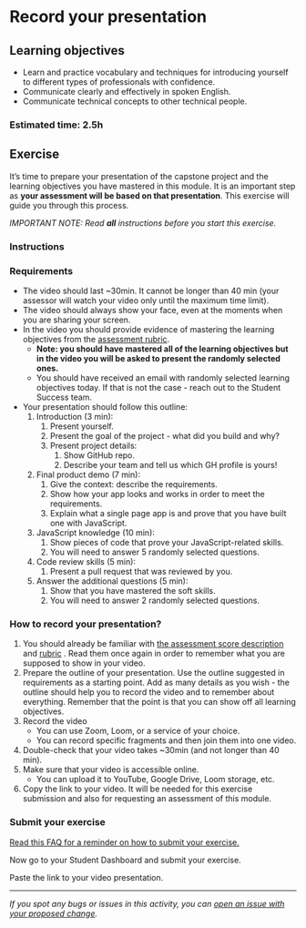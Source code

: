

# Record your presentation

## Learning objectives

- Learn and practice vocabulary and techniques for introducing yourself to different types of professionals with confidence.
- Communicate clearly and effectively in spoken English.
- Communicate technical concepts to other technical people.

### Estimated time: 2.5h

## Exercise

It’s time to prepare your presentation of the capstone project and the learning objectives you have mastered in this module. It is an important step as **your assessment will be based on that presentation**. This exercise will guide you through this process.

*IMPORTANT NOTE: Read **all** instructions before you start this exercise.*

### Instructions

### Requirements

- The video should last ~30min. It cannot be longer than 40 min (your assessor will watch your video only until the maximum time limit).
- The video should always show your face, even at the moments when you are sharing your screen.
- In the video you should provide evidence of mastering the learning objectives from the [assessment rubric](https://www.notion.so/230916623f554b4dbe43c688c0879010).
    - **Note: you should have mastered all of the learning objectives but in the video you will be asked to present the randomly selected ones.**
    - You should have received an email with randomly selected learning objectives today. If that is not the case - reach out to the Student Success team.
- Your presentation should follow this outline:
    1. Introduction (3 min): 
        1. Present yourself.
        2. Present the goal of the project - what did you build and why?
        3. Present project details:
            1. Show GitHub repo.
            2. Describe your team and tell us which GH profile is yours!
    2. Final product demo (7 min):
        1. Give the context: describe the requirements.
        2. Show how your app looks and works in order to meet the requirements.
        3. Explain what a single page app is and prove that you have built one with JavaScript.
    3. JavaScript knowledge (10 min):
        1. Show pieces of code that prove your JavaScript-related skills.
        2. You will need to answer 5 randomly selected questions.
    4. Code review skills (5 min):
        1. Present a pull request that was reviewed by you.
    5. Answer the additional questions (5 min):
        1. Show that you have mastered the soft skills.
        2. You will need to answer 2 randomly selected questions.

### How to record your presentation?

1. You should already be familiar with [the assessment score description](https://github.com/microverseinc/curriculum-javascript/blob/main/group-capstone/articles/assessment_score.md) and [rubric](https://www.notion.so/230916623f554b4dbe43c688c0879010) . Read them once again in order to remember what you are supposed to show in your video.
2. Prepare the outline of your presentation. Use the outline suggested in requirements as a starting point. Add as many details as you wish - the outline should help you to record the video and to remember about everything. Remember that the point is that you can show off all learning objectives.
3. Record the video
    - You can use Zoom, Loom, or a service of your choice.
    - You can record specific fragments and then join them into one video.
4. Double-check that your video takes ~30min (and not longer than 40 min).
5. Make sure that your video is accessible online.
    - You can upload it to YouTube, Google Drive, Loom storage, etc.
6. Copy the link to your video. It will be needed for this exercise submission and also for requesting an assessment of this module.

### Submit your exercise

[Read this FAQ for a reminder on how to submit your exercise.](https://microverse.zendesk.com/hc/en-us/articles/360061344234)

Now go to your Student Dashboard and submit your exercise.

Paste the link to your video presentation.

---

*If you spot any bugs or issues in this activity, you can [open an issue with your proposed change](https://github.com/microverseinc/curriculum-transversal-skills/blob/main/git-github/articles/open_issue.md).*
